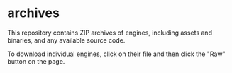 # archives
This repository contains ZIP archives of engines, including assets and binaries, and any available source code.

To download individual engines, click on their file and then click the "Raw" button on the page.

